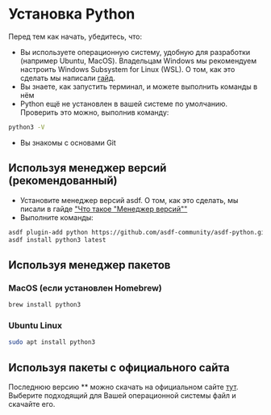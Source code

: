 # Установка Python

Перед тем как начать, убедитесь, что:

- Вы используете операционную систему, удобную для разработки (например Ubuntu,
  MacOS). Владельцам Windows мы рекомендуем настроить Windows Subsystem for
  Linux (WSL). О том, как это сделать мы написали
  [гайд](https://guides.hexlet.io/ubuntu-linux-in-windows/).
- Вы знаете, как запустить терминал, и можете выполнить команды в нём
- Python ещё не установлен в вашей системе по умолчанию. Проверить это можно,
  выполнив команду:

```bash
python3 -V
```

- Вы знакомы с основами Git

## Используя менеджер версий (рекомендованный)

- Установите менеджер версий asdf. О том, как это сделать, мы писали в гайде
  ["Что такое "Менеджер версий""](https://guides.hexlet.io/version_managers/)
- Выполните команды:

```bash
asdf plugin-add python https://github.com/asdf-community/asdf-python.git
asdf install python3 latest
```

## Используя менеджер пакетов

### MacOS (если установлен Homebrew)

```bash
brew install python3
```

### Ubuntu Linux

```bash
sudo apt install python3
```

## Используя пакеты с официального сайта

Последнюю версию ** можно скачать на официальном сайте [тут](https://www.python.org/downloads/). Выберите подходящий для Вашей операционной системы файл и скачайте его.
